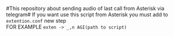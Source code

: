 #This repository about sending audio of last call from Asterisk via telegram#
If you want use this script from Asterisk you must add to ```extention.conf``` new step \
FOR EXAMPLE ```exten -> _,n AGI(path to script)```
